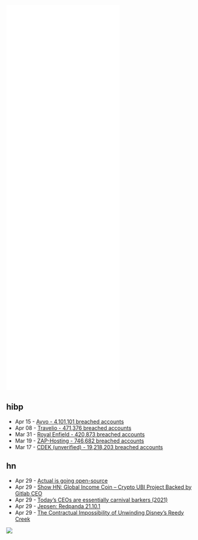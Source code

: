 ![Metrics](https://raw.githubusercontent.com/phixion/phixion/master/metrics.svg)

## hibp

<!--
for https://github.com/phixion/phixion/blob/main/.github/workflows/feeds.yml
-->
<!--START_SECTION:haveibeenpwnd-->
- Apr 15 - [Avvo - 4,101,101 breached accounts](https://haveibeenpwned.com/PwnedWebsites#Avvo)
- Apr 08 - [Travelio - 471,376 breached accounts](https://haveibeenpwned.com/PwnedWebsites#Travelio)
- Mar 31 - [Royal Enfield - 420,873 breached accounts](https://haveibeenpwned.com/PwnedWebsites#RoyalEnfield)
- Mar 19 - [ZAP-Hosting - 746,682 breached accounts](https://haveibeenpwned.com/PwnedWebsites#ZAPHosting)
- Mar 17 - [CDEK (unverified) - 19,218,203 breached accounts](https://haveibeenpwned.com/PwnedWebsites#CDEK)
<!--END_SECTION:haveibeenpwnd-->

## hn

<!--
for https://github.com/phixion/phixion/blob/main/.github/workflows/feeds.yml
-->
<!--START_SECTION:hn-->
- Apr 29 - [Actual is going open-source](https://actualbudget.com/open-source)
- Apr 29 - [Show HN: Global Income Coin – Crypto UBI Project Backed by Gitlab CEO](https://www.globalincomecoin.com/)
- Apr 29 - [Today’s CEOs are essentially carnival barkers (2021)](https://prospect.org/culture/books/hucksters-on-parade-todays-ceos/)
- Apr 29 - [Jepsen: Redpanda 21.10.1](http://jepsen.io/analyses/redpanda-21.10.1)
- Apr 29 - [The Contractual Impossibility of Unwinding Disney’s Reedy Creek](https://news.bloombergtax.com/tax-insights-and-commentary/the-contractual-impossibility-of-unwinding-disneys-reedy-creek)
<!--END_SECTION:hn-->

<!--
for https://yhype.me
-->
![](https://hit.yhype.me/github/profile?user_id=13013670)
